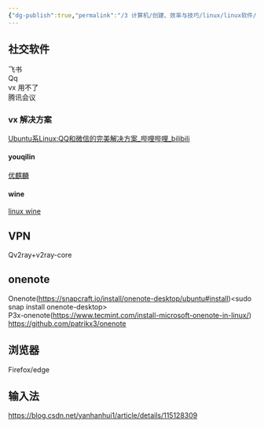 ```yaml
---
{"dg-publish":true,"permalink":"/3 计算机/创建、效率与技巧/linux/linux软件/linux软件/","title":"linux软件"}
---
```



## 社交软件
飞书  
Qq  
vx 用不了  
腾讯会议
### vx 解决方案
[Ubuntu系Linux:QQ和微信的完美解决方案\_哔哩哔哩\_bilibili](https://www.bilibili.com/video/BV15a411i7JD/?buvid=XY630CE669F34078F341989B1EE06E60B0127&is_story_h5=false&mid=g8UDjEqHIS5oCexxb9oAEQ%3D%3D&p=1&plat_id=116&share_from=ugc&share_medium=android&share_plat=android&share_session_id=ea380fcf-68b3-4f3b-a738-d74585859526&share_source=COPY&share_tag=s_i&timestamp=1690049424&unique_k=d6I8XQQ&up_id=383418153)  
#### youqilin  
[优麒麟](https://ubuntukylin.com/)
#### wine
[linux wine](具体软件/linux%20wine.md)

## VPN
Qv2ray+v2ray-core

## onenote
Onenote(https://snapcraft.io/install/onenote-desktop/ubuntu#install)\<sudo snap install onenote-desktop\>  
P3x-onenote(https://www.tecmint.com/install-microsoft-onenote-in-linux/) <https://github.com/patrikx3/onenote>

## 浏览器
Firefox/edge

## 输入法
<https://blog.csdn.net/yanhanhui1/article/details/115128309>
